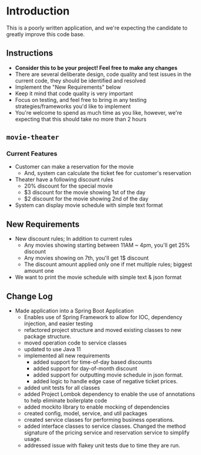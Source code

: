 # Introduction

This is a poorly written application, and we're expecting the candidate to greatly improve this code base.

## Instructions
* **Consider this to be your project! Feel free to make any changes**
* There are several deliberate design, code quality and test issues in the current code, they should be identified and resolved
* Implement the "New Requirements" below
* Keep it mind that code quality is very important
* Focus on testing, and feel free to bring in any testing strategies/frameworks you'd like to implement
* You're welcome to spend as much time as you like, however, we're expecting that this should take no more than 2 hours

## `movie-theater`

### Current Features
* Customer can make a reservation for the movie
  * And, system can calculate the ticket fee for customer's reservation
* Theater have a following discount rules
  * 20% discount for the special movie
  * $3 discount for the movie showing 1st of the day
  * $2 discount for the movie showing 2nd of the day
* System can display movie schedule with simple text format

## New Requirements
* New discount rules; In addition to current rules
  * Any movies showing starting between 11AM ~ 4pm, you'll get 25% discount
  * Any movies showing on 7th, you'll get 1$ discount
  * The discount amount applied only one if met multiple rules; biggest amount one
* We want to print the movie schedule with simple text & json format

## Change Log
* Made application into a Spring Boot Application
  * Enables use of Spring Framework to allow for IOC, dependency injection,
  and easier testing
  * refactored project structure and moved existing classes to new package structure.
  * moved operation code to service classes
  * updated to use Java 11
  * implemented all new requirements
      * added support for time-of-day based discounts
      * added support for day-of-month discount
      * added support for outputting movie schedule in json format.
      * added logic to handle edge case of negative ticket prices.
  * added unit tests for all classes
  * added Project Lombok dependency to enable the use of annotations to help 
  eliminate boilerplate code
  * added mockito library to enable mocking of dependencies
  * created config, model, service, and util packages
  * created service classes for performing business operations.
  * added interface classes to service classes. Changed the method signature of the pricing service and reservation service to simplify usage.
  * addressed issue with flakey unit tests due to time they are run.
  
